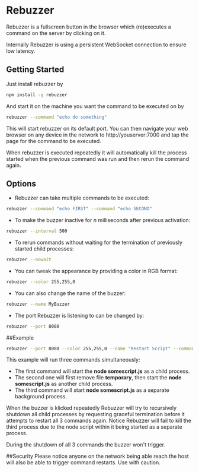 # Rebuzzer

Rebuzzer is a fullscreen button in the browser which (re)executes a command on the server by clicking on it.

Internally Rebuzzer is using a persistent WebSocket connection to ensure low latency.

## Getting Started

Just install rebuzzer by
```bash
npm install -g rebuzzer
```
And start it on the machine you want the command to be executed on by
```bash
rebuzzer --command "echo do something"
```

This will start rebuzzer on its default port. You can then navigate your web browser on any device in the network to http://youserver:7000 and tap the page for the command to be executed.

When rebuzzer is executed repeatedly it will automatically kill the process started when the previous command was run and then rerun the command again.

## Options

* Rebuzzer can take multiple commands to be executed:
```bash
rebuzzer --command "echo FIRST" --command "echo SECOND"
```

* To make the buzzer inactive for *n* milliseconds after previous activation:
```bash
rebuzzer --interval 500
```

* To rerun commands without waiting for the termination of previously started child processes:
```bash
rebuzzer --nowait
```

* You can tweak the appearance by providing a color in RGB format:
```bash
rebuzzer --color 255,255,0
```

* You can also change the name of the buzzer:
```bash
rebuzzer --name MyBuzzer
```

* The port Rebuzzer is listening to can be changed by:
```bash
rebuzzer --port 8080
```

##Example

```bash
rebuzzer --port 8080 --color 255,255,0 --name "Restart Script" --command "node somescript.js" --command "rm -rf temporary; node somescript.js" --command "sleep 2; node somescript.js &"
```

This example will run three commands simultaneously:

* The first command will start the **node somescript.js** as a child process.
* The second one will first remove file **temporary**, then start the **node somescript.js** as another child process.
* The third command will start **node somescript.js** as a separate background process.

When the buzzer is klicked repeatedly Rebuzzer will try to recursively shutdown all child processes by requesting graceful termination before it attempts to restart all 3 commands again. Notice Rebuzzer will fail to kill the third process due to the node script within it being started as a separate process.

During the shutdown of all 3 commands the buzzer won't trigger.

##Security
Please notice anyone on the network being able reach the host will also be able to trigger command restarts. Use with caution.